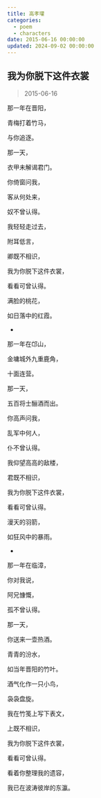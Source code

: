 ```yaml
---
title: 高孝瓘
categories:
  - poem
  - characters
date: 2015-06-16 00:00:00
updated: 2024-09-02 00:00:00
---
```


## 我为你脱下这件衣裳 ##

> 2015-06-16

那一年在晋阳，

青梅打着竹马，

与你追逐。

那一天，

衣甲未解谒君门。

你倚窗问我，

客从何处来，

奴不曾认得。

我轻轻走过去，

附耳低言，

卿既不相识，

我为你脱下这件衣裳，

看看可曾认得。

满脸的桃花，

如日落中的红霞。

-

那一年在邙山，

金墉城外九重鹿角，

十面连营。

那一天，

五百将士酾酒而出。

你高声问我，

乱军中何人，

仆不曾认得。

我仰望高高的敌楼，

君既不相识，

我为你脱下这件衣裳，

看看可曾认得。

漫天的羽箭，

如狂风中的暴雨。

-

那一年在临漳，

你对我说，

阿兄慷慨，

孤不曾认得。

那一天，

你送来一壶热酒。

青青的汾水，

如当年晋阳的竹叶。

酒气化作一只小鸟，

袅袅盘旋。

我在竹笺上写下表文，

上既不相识，

我为你脱下这件衣裳，

看看可曾认得。

看着你整理我的遗容，

我已在波涛彼岸的东瀛。


